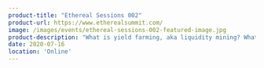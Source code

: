 ```yaml
---
product-title: "Ethereal Sessions 002"
product-url: https://www.etherealsummit.com/
image: /images/events/ethereal-sessions-002-featured-image.jpg
product-description: "What is yield farming, aka liquidity mining? What are the pros and cons? How does one benefit from it? We’ll unlock these questions and much more live at Ethereal Sessions 002."  
date: 2020-07-16
location: 'Online'
---
```

